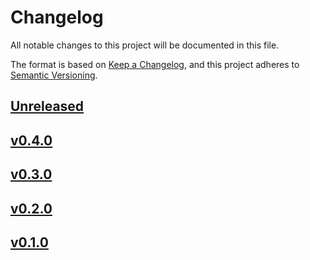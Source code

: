 # Changelog

All notable changes to this project will be documented in this file.

The format is based on [Keep a Changelog](https://keepachangelog.com/en/1.0.0/),
and this project adheres to [Semantic Versioning](https://semver.org/spec/v2.0.0.html).

## [Unreleased]

## [v0.4.0]

## [v0.3.0]

## [v0.2.0]

## [v0.1.0]

<!-- Boilerplate for a version section with sub-headings -->

<!--
## [x.y.z] - YYYY-MM-DD

### Added

- ...

### Changed

- ...

### Deprecated

- ...

### Removed

- ...

### Fixed

- ...

### Security

- ...
-->

<!-- Version heading links; `/compare/` to previous tag -->
[Unreleased]: https://github.com/TykTechnologies/tyk-operator/compare/v0.4.0...HEAD
[v0.4.0]: https://github.com/TykTechnologies/tyk-operator/compare/v0.3.0...v0.4.0
[v0.3.0]: https://github.com/TykTechnologies/tyk-operator/compare/v0.2.0...v0.3.0
[v0.2.0]: https://github.com/TykTechnologies/tyk-operator/compare/v0.1.0...v0.2.0
[v0.1.0]: https://github.com/TykTechnologies/tyk-operator/compare/374344334c84...v0.1.0
